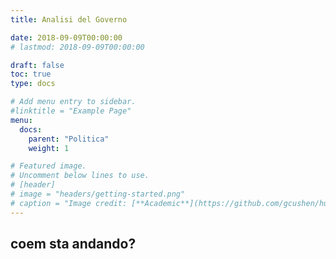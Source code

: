 ```yaml
---
title: Analisi del Governo

date: 2018-09-09T00:00:00
# lastmod: 2018-09-09T00:00:00

draft: false
toc: true
type: docs

# Add menu entry to sidebar.
#linktitle = "Example Page"
menu:
  docs:
    parent: "Politica"
    weight: 1

# Featured image.
# Uncomment below lines to use.
# [header]
# image = "headers/getting-started.png"
# caption = "Image credit: [**Academic**](https://github.com/gcushen/hugo-academic/)"
---
```


## coem sta andando?
